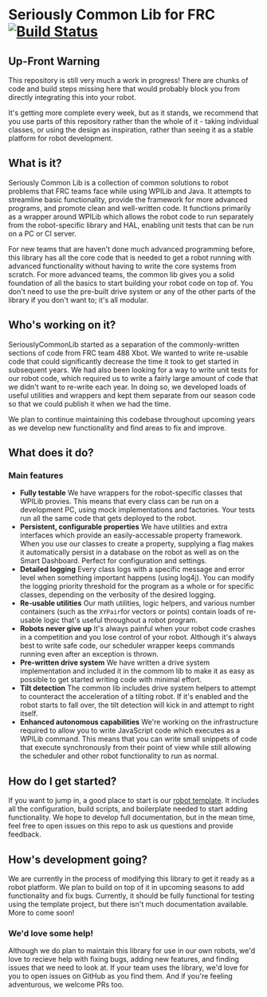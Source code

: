 # Seriously Common Lib for FRC [![Build Status](https://dev.azure.com/Team488/Team%20488%20Builds/_apis/build/status/Team488.SeriouslyCommonLib?branchName=master)](https://dev.azure.com/Team488/Team%20488%20Builds/_build/latest?definitionId=1?branchName=master)

## Up-Front Warning

This repository is still very much a work in progress! There are chunks of code and build steps missing here that would probably block you from directly integrating this into your robot. 

It's getting more complete every week, but as it stands, we recommend that you use parts of this repository rather than the whole of it - taking individual classes, or using the design as inspiration, rather than seeing it as a stable platform for robot development.

## What is it?

Seriously Common Lib is a collection of common solutions to robot problems that FRC teams face while using WPILib and Java. It attempts to streamline basic functionality, provide the framework for more advanced programs, and promote clean and well-written code. It functions primarily as a wrapper around WPILib which allows the robot code to run separately from the robot-specific library and HAL, enabling unit tests that can be run on a PC or CI server.

For new teams that are haven't done much advanced programming before, this library has all the core code that is needed to get a robot running with advanced functionality without having to write the core systems from scratch. For more advanced teams, the common lib gives you a solid foundation of all the basics to start building your robot code on top of. You don't need to use the pre-built drive system or any of the other parts of the library if you don't want to; it's all modular.

## Who's working on it?
SeriouslyCommonLib started as a separation of the commonly-written sections of code from FRC team 488 Xbot. We wanted to write re-usable code that could significantly decrease the time it took to get started in subsequent years. We had also been looking for a way to write unit tests for our robot code, which required us to write a fairly large amount of code that we didn't want to re-write each year. In doing so, we developed loads of useful utilities and wrappers and kept them separate from our season code so that we could publish it when we had the time.

We plan to continue maintaining this codebase throughout upcoming years as we develop new functionality and find areas to fix and improve.

## What does it do?
### Main features
- **Fully testable** We have wrappers for the robot-specific classes that WPILib provies. This means that every class can be run on a development PC, using mock implementations and factories. Your tests run all the same code that gets deployed to the robot.
- **Persistent, configurable properties** We have utilities and extra interfaces which provide an easily-accessable property framework. When you use our classes to create a property, supplying a flag makes it automatically persist in a database on the robot as well as on the Smart Dashboard. Perfect for configuration and settings.
- **Detailed logging** Every class logs with a specific message and error level when something important happens (using log4j). You can modify the logging priority threshold for the program as a whole or for specific classes, depending on the verbosity of the desired logging.
- **Re-usable utilities**  Our math utilities, logic helpers, and various number containers (such as the `XYPair`for vectors or points) contain loads of re-usable logic that's useful throughout a robot program.
- **Robots never give up** It's always painful when your robot code crashes in a competition and you lose control of your robot. Although it's always best to write safe code, our scheduler wrapper keeps commands running even after an exception is thrown.
- **Pre-written drive system** We have written a drive system implementation and included it in the commom lib to make it as easy as possible to get started writing code with minimal effort.
- **Tilt detection** The common lib includes drive system helpers to attempt to counteract the acceleration of a tilting robot. If it's enabled and the robot starts to fall over, the tilt detection will kick in and attempt to right itself.
- **Enhanced autonomous capabilities** We're working on the infrastructure required to allow you to write JavaScript code which executes as a WPILib command. This means that you can write small snippets of code that execute synchronously from their point of view while still allowing the scheduler and other robot functionality to run as normal.

## How do I get started?

If you want to jump in, a good place to start is our [robot template](https://github.com/Team488/FRCRobotTemplate). It includes all the configuration, build scripts, and boilerplate needed to start adding functionality. We hope to develop full documentation, but in the mean time, feel free to open issues on this repo to ask us questions and provide feedback. 

## How's development going?

We are currently in the process of modifying this library to get it ready as a robot platform. We plan to build on top of it in upcoming seasons to add functionality and fix bugs. Currently, it should be fully functional for testing using the template project, but there isn't much documentation available. More to come soon!

### We'd love some help!

Although we do plan to maintain this library for use in our own robots, we'd love to recieve help with fixing bugs, adding new features, and finding issues that we need to look at. If your team uses the library, we'd love for you to open issues on GitHub as you find them. And if you're feeling adventurous, we welcome PRs too.

